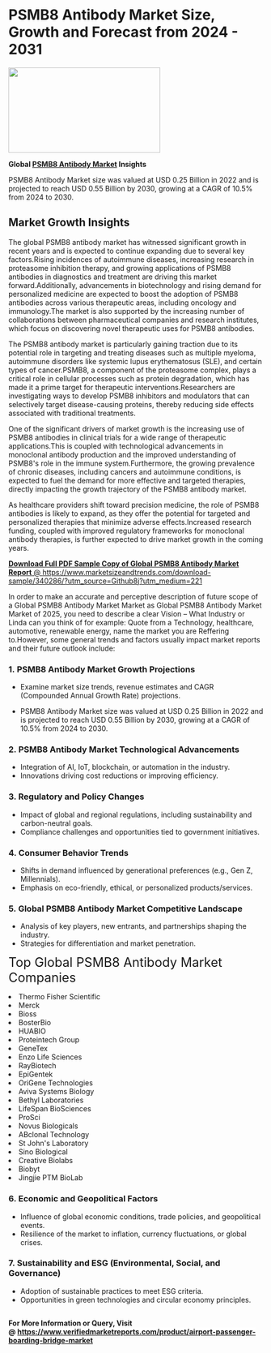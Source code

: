 <H1>PSMB8 Antibody Market Size, Growth and Forecast from 2024 - 2031</H1><img class="aligncenter size-medium wp-image-584254" src="https://thirdeyenews.in/wp-content/uploads/2024/09/Global-Market-Research-300x168.jpeg" alt="" width="300" height="168" /><p><strong>Global&nbsp;<a href="https://www.marketsizeandtrends.com/download-sample/340286/?utm_source=Github8j?utm_medium=221">PSMB8 Antibody Market</a> Insights</strong></p><p>PSMB8 Antibody Market size was valued at USD 0.25 Billion in 2022 and is projected to reach USD 0.55 Billion by 2030, growing at a CAGR of 10.5% from 2024 to 2030.</p><p><h2>Market Growth Insights</h2> <p>The global PSMB8 antibody market has witnessed significant growth in recent years and is expected to continue expanding due to several key factors.Rising incidences of autoimmune diseases, increasing research in proteasome inhibition therapy, and growing applications of PSMB8 antibodies in diagnostics and treatment are driving this market forward.Additionally, advancements in biotechnology and rising demand for personalized medicine are expected to boost the adoption of PSMB8 antibodies across various therapeutic areas, including oncology and immunology.The market is also supported by the increasing number of collaborations between pharmaceutical companies and research institutes, which focus on discovering novel therapeutic uses for PSMB8 antibodies.</p> <p><a href="#"></a></p> <p>The PSMB8 antibody market is particularly gaining traction due to its potential role in targeting and treating diseases such as multiple myeloma, autoimmune disorders like systemic lupus erythematosus (SLE), and certain types of cancer.PSMB8, a component of the proteasome complex, plays a critical role in cellular processes such as protein degradation, which has made it a prime target for therapeutic interventions.Researchers are investigating ways to develop PSMB8 inhibitors and modulators that can selectively target disease-causing proteins, thereby reducing side effects associated with traditional treatments.</p> <p>One of the significant drivers of market growth is the increasing use of PSMB8 antibodies in clinical trials for a wide range of therapeutic applications.This is coupled with technological advancements in monoclonal antibody production and the improved understanding of PSMB8's role in the immune system.Furthermore, the growing prevalence of chronic diseases, including cancers and autoimmune conditions, is expected to fuel the demand for more effective and targeted therapies, directly impacting the growth trajectory of the PSMB8 antibody market.</p> <p>As healthcare providers shift toward precision medicine, the role of PSMB8 antibodies is likely to expand, as they offer the potential for targeted and personalized therapies that minimize adverse effects.Increased research funding, coupled with improved regulatory frameworks for monoclonal antibody therapies, is further expected to drive market growth in the coming years.</p> <p><a href="#"></p><p><span class=""><strong>Download Full PDF Sample Copy of Global PSMB8 Antibody Market Report</strong> @ <a href="https://www.marketsizeandtrends.com/download-sample/340286/?utm_source=Github8j?utm_medium=221" target="_blank">https://www.marketsizeandtrends.com/download-sample/340286/?utm_source=Github8j?utm_medium=221</a></span></p><p>In order to make an accurate and perceptive description of future scope of a Global&nbsp;PSMB8 Antibody Market Market as Global&nbsp;PSMB8 Antibody Market Market of 2025, you need to describe a clear Vision &ndash; What Industry or Linda can you think of for example: Quote from a Technology, healthcare, automotive, renewable energy, name the market you are Reffering to.However, some general trends and factors usually impact market reports and their future outlook include:</p><h3>1.&nbsp;<strong>PSMB8 Antibody Market Growth Projections</strong></h3><ul><li>Examine market size trends, revenue estimates and CAGR (Compounded Annual Growth Rate) projections.</li><li><p>PSMB8 Antibody Market size was valued at USD 0.25 Billion in 2022 and is projected to reach USD 0.55 Billion by 2030, growing at a CAGR of 10.5% from 2024 to 2030.</p></li></ul><h3>2.&nbsp;<strong>PSMB8 Antibody Market Technological Advancements</strong></h3><ul><li>Integration of AI, IoT, blockchain, or automation in the industry.</li><li>Innovations driving cost reductions or improving efficiency.</li></ul><h3>3.&nbsp;<strong>Regulatory and Policy Changes</strong></h3><ul><li>Impact of global and regional regulations, including sustainability and carbon-neutral goals.</li><li>Compliance challenges and opportunities tied to government initiatives.</li></ul><h3>4.&nbsp;<strong>Consumer Behavior Trends</strong></h3><ul><li>Shifts in demand influenced by generational preferences (e.g., Gen Z, Millennials).</li><li>Emphasis on eco-friendly, ethical, or personalized products/services.</li></ul><h3>5.&nbsp;<strong>Global PSMB8 Antibody Market Competitive Landscape</strong></h3><ul><li>Analysis of key players, new entrants, and partnerships shaping the industry.</li><li>Strategies for differentiation and market penetration.</li></ul><p data-pm-slice="1 1 []"><span style="color: inherit; font-family: inherit; font-size: 25px;">Top Global PSMB8 Antibody Market Companies</span></p><div class="" data-test-id=""><p><li>Thermo Fisher Scientific</li><li> Merck</li><li> Bioss</li><li> BosterBio</li><li> HUABIO</li><li> Proteintech Group</li><li> GeneTex</li><li> Enzo Life Sciences</li><li> RayBiotech</li><li> EpiGentek</li><li> OriGene Technologies</li><li> Aviva Systems Biology</li><li> Bethyl Laboratories</li><li> LifeSpan BioSciences</li><li> ProSci</li><li> Novus Biologicals</li><li> ABclonal Technology</li><li> St John's Laboratory</li><li> Sino Biological</li><li> Creative Biolabs</li><li> Biobyt</li><li> Jingjie PTM BioLab</li></p></div><h3>6.&nbsp;<strong>Economic and Geopolitical Factors</strong></h3><ul><li>Influence of global economic conditions, trade policies, and geopolitical events.</li><li>Resilience of the market to inflation, currency fluctuations, or global crises.</li></ul><h3>7.&nbsp;<strong>Sustainability and ESG (Environmental, Social, and Governance)</strong></h3><ul><li>Adoption of sustainable practices to meet ESG criteria.</li><li>Opportunities in green technologies and circular economy principles.</li></ul><h2><strong style="font-size: 14px;">For More Information or Query, Visit @&nbsp;</strong><a style="background-color: #ffffff; font-size: 14px;" href="https://www.marketsizeandtrends.com/report/psmb8-antibody-market/" target="_blank">https://www.verifiedmarketreports.com/product/airport-passenger-boarding-bridge-market</a></h2>